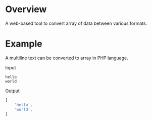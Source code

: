 # Overview

A web-based tool to convert array of data between various formats.

# Example

A multiline text can be converted to array in PHP language.

Input

```
hello
world
```

Output

```PHP
[
    'hello',
    'world',
]
```
